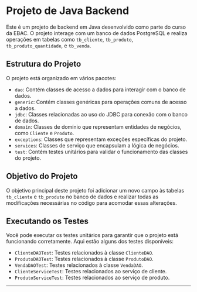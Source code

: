 # Projeto de Java Backend

Este é um projeto de backend em Java desenvolvido como parte do curso da EBAC. O projeto interage com um banco de dados PostgreSQL e realiza operações em tabelas como `tb_cliente`, `tb_produto`, `tb_produto_quantidade`, e `tb_venda`.

## Estrutura do Projeto

O projeto está organizado em vários pacotes:

- `dao`: Contém classes de acesso a dados para interagir com o banco de dados.
- `generic`: Contém classes genéricas para operações comuns de acesso a dados.
- `jdbc`: Classes relacionadas ao uso do JDBC para conexão com o banco de dados.
- `domain`: Classes de domínio que representam entidades de negócios, como `Cliente` e `Produto`.
- `exceptions`: Classes que representam exceções específicas do projeto.
- `services`: Classes de serviço que encapsulam a lógica de negócios.
- `test`: Contém testes unitários para validar o funcionamento das classes do projeto.

## Objetivo do Projeto

O objetivo principal deste projeto foi adicionar um novo campo às tabelas `tb_cliente` e `tb_produto` no banco de dados e realizar todas as modificações necessárias no código para acomodar essas alterações.

## Executando os Testes

Você pode executar os testes unitários para garantir que o projeto está funcionando corretamente. Aqui estão alguns dos testes disponíveis:

- `ClienteDAOTest`: Testes relacionados à classe `ClienteDAO`.
- `ProdutoDAOTest`: Testes relacionados à classe `ProdutoDAO`.
- `VendaDAOTest`: Testes relacionados à classe `VendaDAO`.
- `ClienteServiceTest`: Testes relacionados ao serviço de cliente.
- `ProdutoServiceTest`: Testes relacionados ao serviço de produto.

---



